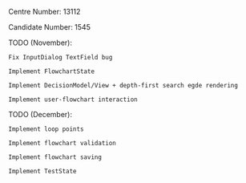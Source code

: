 Centre Number: 13112

Candidate Number: 1545

TODO (November):

	Fix InputDialog TextField bug

	Implement FlowchartState

	Implement DecisionModel/View + depth-first search egde rendering

	Implement user-flowchart interaction

TODO (December):

	Implement loop points

	Implement flowchart validation

	Implement flowchart saving

	Implement TestState
